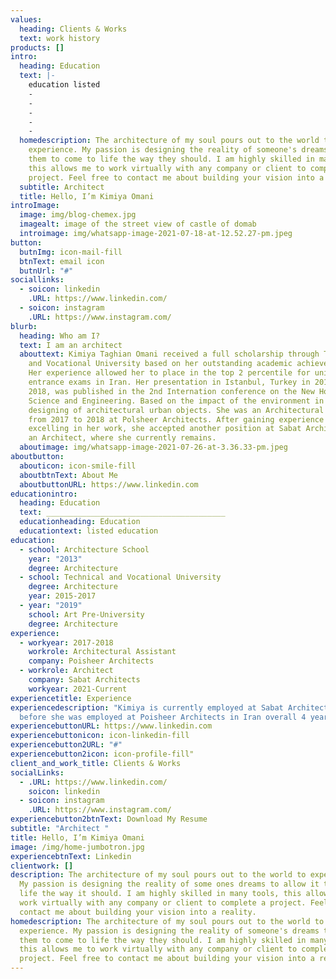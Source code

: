 ```yaml
---
values:
  heading: Clients & Works
  text: work history
products: []
intro:
  heading: Education
  text: |-
    education listed
    -
    -
    -
    -
    -
  homedescription: The architecture of my soul pours out to the world to
    experience. My passion is designing the reality of someone's dreams to allow
    them to come to life the way they should. I am highly skilled in many tools,
    this allows me to work virtually with any company or client to complete a
    project. Feel free to contact me about building your vision into a reality.
  subtitle: Architect
  title: Hello, I’m Kimiya Omani
introImage:
  image: img/blog-chemex.jpg
  imagealt: image of the street view of castle of domab
  introimage: img/whatsapp-image-2021-07-18-at-12.52.27-pm.jpeg
button:
  butnImg: icon-mail-fill
  btnText: email icon
  butnUrl: "#"
sociallinks:
  - soicon: linkedin
    .URL: https://www.linkedin.com/
  - soicon: instagram
    .URL: https://www.instagram.com/
blurb:
  heading: Who am I?
  text: I am an architect
  abouttext: Kimiya Taghian Omani received a full scholarship through Technical
    and Vocational University based on her outstanding academic achievements.
    Her experience allowed her to place in the top 2 percentile for university
    entrance exams in Iran. Her presentation in Istanbul, Turkey in 2016 and
    2018, was published in the 2nd Internation conference on the New Horizon
    Science and Engineering. Based on the impact of the environment in the
    designing of architectural urban objects. She was an Architectural Assistant
    from 2017 to 2018 at Polsheer Architects. After gaining experience and
    excelling in her work, she accepted another position at Sabat Architects as
    an Architect, where she currently remains.
  aboutimage: img/whatsapp-image-2021-07-26-at-3.36.33-pm.jpeg
aboutbutton:
  abouticon: icon-smile-fill
  aboutbtnText: About Me
  aboutbuttonURL: https://www.linkedin.com
educationintro:
  heading: Education
  text: ________________________________________
  educationheading: Education
  educationtext: listed education
education:
  - school: Architecture School
    year: "2013"
    degree: Architecture
  - school: Technical and Vocational University
    degree: Architecture
    year: 2015-2017
  - year: "2019"
    school: Art Pre-University
    degree: Architecture
experience:
  - workyear: 2017-2018
    workrole: Architectural Assistant
    company: Poisheer Architects
  - workrole: Architect
    company: Sabat Architects
    workyear: 2021-Current
experiencetitle: Experience
experiencedescription: "Kimiya is currently employed at Sabat Architects and
  before she was employed at Poisheer Architects in Iran overall 4 years "
experiencebuttonURL: https://www.linkedin.com
experiencebuttonicon: icon-linkedin-fill
experiencebutton2URL: "#"
experiencebutton2icon: icon-profile-fill"
client_and_work_title: Clients & Works
socialLinks:
  - .URL: https://www.linkedin.com/
    soicon: linkedin
  - soicon: instagram
    .URL: https://www.instagram.com/
experiencebutton2btnText: Download My Resume
subtitle: "Architect "
title: Hello, I’m Kimiya Omani
image: /img/home-jumbotron.jpg
experiencebtnText: Linkedin
clientwork: []
description: The architecture of my soul pours out to the world to experience.
  My passion is designing the reality of some ones dreams to allow it to come to
  life the way it should. I am highly skilled in many tools, this allows me to
  work virtually with any company or client to complete a project. Feel free to
  contact me about building your vision into a reality.
homedescription: The architecture of my soul pours out to the world to
  experience. My passion is designing the reality of someone's dreams to allow
  them to come to life the way they should. I am highly skilled in many tools,
  this allows me to work virtually with any company or client to complete a
  project. Feel free to contact me about building your vision into a reality.
---
```

